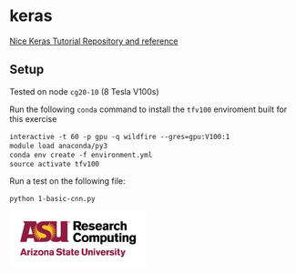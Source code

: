 keras
=====

[Nice Keras Tutorial Repository and reference][0]

Setup
-----

Tested on node `cg20-10` (8 Tesla V100s)

Run the following `conda` command to install the `tfv100` enviroment
built for this exercise

    interactive -t 60 -p gpu -q wildfire --gres=gpu:V100:1
    module load anaconda/py3
    conda env create -f environment.yml
    source activate tfv100

Run a test on the following file:

    python 1-basic-cnn.py


<img src="../../assets/ASURC_logo.png" width="240">

[0]: https://github.com/buomsoo-kim/Easy-deep-learning-with-Keras
